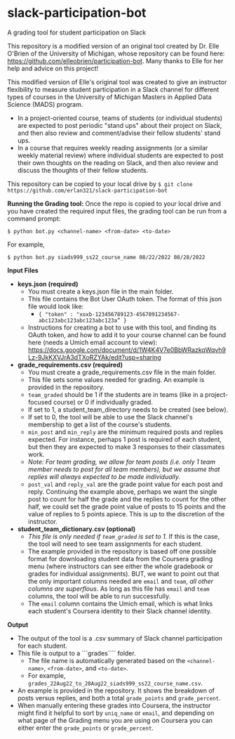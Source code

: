 # slack-participation-bot
A grading tool for student participation on Slack
  
  
This repository is a modified version of an original tool created by Dr. Elle O'Brien of the University of Michigan, whose repository can be found here: https://github.com/elleobrien/participation-bot.  Many thanks to Elle for her help and advice on this project!  

This modified version of Elle's original tool was created to give an instructor flexibility to measure student participation in a Slack channel for different types of courses in the University of Michigan Masters in Applied Data Science (MADS) program.  
 - In a project-oriented course, teams of students (or individual students) are expected to post periodic "stand ups" about their project on Slack, and then also review and comment/advise their fellow students' stand ups.
 -  In a course that requires weekly reading assignments (or a similar weekly material review) where individual students are expected to post their own thoughts on the reading on Slack, and then also review and discuss the thoughts of their fellow students.

This repository can be copied to your local drive by
```$ git clone https://github.com/erlan321/slack-participation-bot```

__Running the Grading tool:__
Once the repo is copied to your local drive and you have created the required input files, the grading tool can be run from a command prompt:
```
$ python bot.py <channel-name> <from-date> <to-date>
```
For example,
```
$ python bot.py siads999_ss22_course_name 08/22/2022 08/28/2022
```
__Input Files__
 - __keys.json (required)__
   - You must create a keys.json file in the main folder.
   - This file contains the Bot User OAuth token.  The format of this json file would look like: 
     - ```{ "token" : "xoxb-123456789123-4567891234567-abc123abc123abc123abc123a” }```
   - Instructions for creating a bot to use with this tool, and finding its OAuth token, and how to add it to your course channel can be found here (needs a Umich email account to view): https://docs.google.com/document/d/1W4K4V7e0BbWRazkqWqvh9Lz-9JkKXVJrA3dTXoRZYAk/edit?usp=sharing
 - __grade_requirements.csv (required)__
   - You must create a grade_requirements.csv file in the main folder.
   - This file sets some values needed for grading.  An example is provided in the repository.
   - ```team_graded``` should be 1 if the students are in teams (like in a project-focused course) or 0 if individually graded.
    - If set to 1, a student_team_directory needs to be created (see below).
    - If set to 0, the tool will be able to use the Slack channel's membership to get a list of the course's students. 
   - ```min_post``` and ```min_reply``` are the minimum required posts and replies expected.  For instance, perhaps 1 post is required of each student, but then they are expected to make 3 responses to their classmates work.  
   - _Note:  For team grading, we allow for team posts (i.e. only 1 team member needs to post for all team members), but we assume that replies will always expected to be made individually._
   - ```post_val``` and ```reply_val``` are the grade point value for each post and reply.  Continuing the example above, perhaps we want the single post to count for half the grade and the replies to count for the other half, we could set the grade point value of posts to 15 points and the value of replies to 5 points apiece.  This is up to the discretion of the instructor.
 - __student_team_dictionary.csv (optional)__
   - *This file is only needed if ```team_graded``` is set to 1.*  If this is the case, the tool will need to see team assignments for each student.  
   - The example provided in the repository is based off one possible format for downloading student data from the Coursera grading menu (where instructors can see either the whole gradebook or grades for individual assignments).  BUT, we want to point out that the only important columns needed are ```email``` and ```team```, _all other columns are superflous_.  As long as this file has ```email``` and ```team``` columns, the tool will be able to run successfully.  
   - The ```email``` column contains the Umich email, which is what links each student's Coursera identity to their Slack channel identity.

__Output__
  - The output of the tool is a .csv summary of Slack channel participation for each student.
  - This file is output to a ```grades```` folder. 
    - The file name is automatically generated based on the ```<channel-name>```, ```<from-date>```, and ```<to-date>```.
    - For example, ```grades_22Aug22_to_28Aug22_siads999_ss22_course_name.csv```.
  - An example is provided in the repository.  It shows the breakdown of posts versus replies, and both a total ```grade_points``` and ```grade_percent```.
  - When manually entering these grades into Coursera, the instructor might find it helpful to sort by ```uniq_name``` or ```email```, and depending on what page of the Grading menu you are using on Coursera you can either enter the ```grade_points``` or ```grade_percent```.





